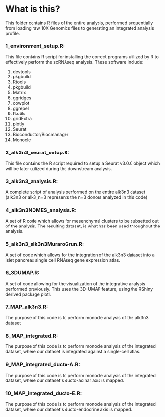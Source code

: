 # What is this?
This folder contains R files of the entire analysis, performed sequentially from loading raw 10X Genomics files to generating an integrated analysis profile.

### 1_environment_setup.R:
This file contains R script for installing the correct programs utilized by R to effectively perform the scRNAseq analysis. These software include:
1. devtools
2. pkgbuild
3. Rtools
4. pkgbuild
5. Matrix
6. ggridges
7. cowplot
8. ggrepel
9. R.utils
10. gridExtra
11. plotly
12. Seurat
13. Bioconductor/Biocmanager
14. Monocle


### 2_alk3n3_seurat_setup.R:
This file contains the R script required to setup a Seurat v3.0.0 object which will be later utilized during the downstream analysis. 

### 3_alk3n3_analysis.R:
A complete script of analysis performed on the entire alk3n3 dataset (alk3n3 or alk3_n=3 represents the n=3 donors analyzed in this code)

### 4_alk3n3NOMES_analysis.R:
A set of R code which allows for mesenchymal clusters to be subsetted out of the analysis. The resulting dataset, is what has been used throughout the analysis. 

### 5_alk3n3_alk3n3MuraroGrun.R:
A set of code which allows for the integration of the alk3n3 dataset into a islet pancreas single cell RNAseq gene expression atlas.

### 6_3DUMAP.R:
A set of code allowing for the visualization of the integrative analysis performed previously. This uses the 3D-UMAP feature, using the RShiny derived package plotl.

### 7_MAP_alk3n3.R:
The purpose of this code is to perform monocle analysis of the alk3n3 dataset

### 8_MAP_integrated.R:
The purpose of this code is to perform monocle analysis of the integrated dataset, where our dataset is integrated against a single-cell atlas.

### 9_MAP_integrated_ducto-A.R:
The purpose of this code is to perform monocle analysis of the integrated dataset, where our dataset's ducto-acinar axis is mapped.

### 10_MAP_integrated_ducto-E.R:
The purpose of this code is to perform monocle analysis of the integrated dataset, where our dataset's ducto-endocrine axis is mapped.

